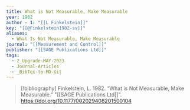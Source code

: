 ```yaml
---
title: What is Not Measurable, Make Measurable
year: 1982
author - 1: "[[L Finkelstein]]"
key: "[[@Finkelstein1982-sv]]"
aliases:
  - What Is Not Measurable, Make Measurable
journal: "[[Measurement and Control]]"
publisher: "[[SAGE Publications Ltd]]"
tags:
  - 2_Upgrade-MAY-2023
  - Journal-Articles
  - _BibTex-to-MD-Git
---
```


> [!bibliography]
> Finkelstein, L. 1982. “What is Not Measurable, Make Measurable.” "[[SAGE Publications Ltd]]". https://doi.org/10.1177/002029408201500104